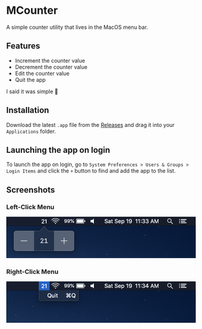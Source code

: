 # MCounter

A simple counter utility that lives in the MacOS menu bar.

## Features

-   Increment the counter value
-   Decrement the counter value
-   Edit the counter value
-   Quit the app

I said it was simple 🙂

## Installation

Download the latest `.app` file from the
[Releases](https://github.com/mnxn/MCounter/releases) and drag it into your
`Applications` folder.

## Launching the app on login

To launch the app on login, go to
`System Preferences > Users & Groups > Login Items` and click the `+` button to
find and add the app to the list.

## Screenshots

### Left-Click Menu

![left-click menu](./images/left-click-menu.png)

### Right-Click Menu

![right-click menu](./images/right-click-menu.png)
